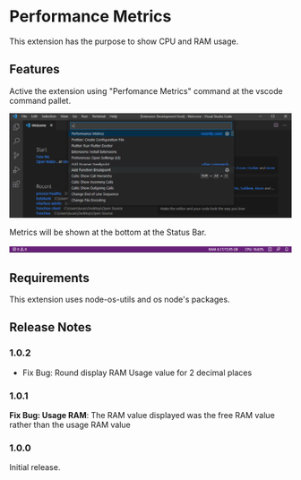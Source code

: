 # Performance Metrics

This extension has the purpose to show CPU and RAM usage.

## Features

Active the extension using "Perfomance Metrics" command at the vscode command pallet.

![Step1](https://raw.githubusercontent.com/LucasTonetto/vscode_performance_metrics/main/step1.png)

Metrics will be shown at the bottom at the Status Bar.

![Step2](https://raw.githubusercontent.com/LucasTonetto/vscode_performance_metrics/main/step2.png)

## Requirements

This extension uses node-os-utils and os node's packages.

## Release Notes

### 1.0.2

- Fix Bug: Round display RAM Usage value for 2 decimal places

### 1.0.1

**Fix Bug: Usage RAM**: The RAM value displayed was the free RAM value rather than the usage RAM value

### 1.0.0

Initial release.


